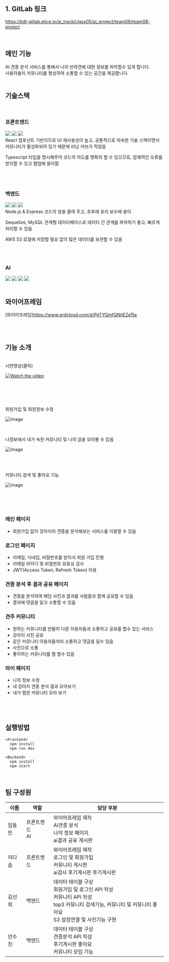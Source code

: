 ## 1. GitLab 링크

https://kdt-gitlab.elice.io/ai_track/class05/ai_project/team08/team08-project

<br>

## 메인 기능

AI 견종 분석 서비스를 통해서 나의 반려견에 대한 정보를 파악할수 있게 합니다.
<br> 사용자들이 커뮤니티를 형성하여 소통할 수 있는 공간을 제공합니다.
<br>
<br>

## 기술스택

<br>

### 프론트엔드

<img src="https://img.shields.io/badge/react-61DAFB?style=flat&logo=react&logoColor=black"/> <img src="https://img.shields.io/badge/typescript-3178C6?style=flat&logo=typescript&logoColor=black"/> <img src="https://img.shields.io/badge/styled-components-DB7093?style=flat&logo=styled-components&logoColor=black"/><br>
React
컴포넌트 기반이므로 UI 재사용성이 높고, 공통적으로 익숙한 기술 스택이면서 커뮤니티가 활성화되어 있기 때문에 러닝 커브가 적었음

Typescript
타입을 명시해주어 코드의 의도를 명확히 할 수 있으므로, 잠재적인 오류를 방지할 수 있고 협업에 용이함
<br><br><br><br>

### 백엔드

<img src="https://img.shields.io/badge/Node.js-339933?style=flat&logo=Node.js&logoColor=black"/> <img src="https://img.shields.io/badge/Express-c2c2c2?style=flat&logo=Express&logoColor=black"/> <img src="https://img.shields.io/badge/Amazon S3-569A31?style=flat&logo=Amazon S3&logoColor=black"/>
<br>
Node.js & Express 코드의 양을 줄여 주고, 추후에 유지 보수에 용이

Sequelize, MySQL 관계형 데이터베이스로 데이터 간 관계를 파악하기 좋고, 빠르게 처리할 수 있음

AWS S3
로컬에 저장할 필요 없이 많은 데이터를 보관할 수 있음

<br><br>

### AI

<img src="https://img.shields.io/badge/Flask-FDA061?style=flat&logo=Flask&logoColor=black"/> <img src="https://img.shields.io/badge/%F0%9F%A4%97-Huggingface-yellow"/> <img src="https://img.shields.io/badge/Pytorch-EE4C2C?style=flat&logo=Pytorch&logoColor=black"/> <img src="https://img.shields.io/badge/-TextRank-green">
<br>
<br>

## 와이어프레임

[와이어프레임]https://www.erdcloud.com/d/PeTYQmfQNitEZeTta

<br><br>

## 기능 소개

<br>
시연영상(클릭)<br>

[![Watch the video](https://kdt-gitlab.elice.io/ai_track/class05/ai_project/team08/team08-project/uploads/b3b2369cfe9153272141b8441a272a49/%EA%B7%B8%EB%A6%BC1.png)](https://youtu.be/UsKXQdNAMw8)

<br>
<br>

#

회원가입 및 회원정보 수정
<br>

![image](https://kdt-gitlab.elice.io/ai_track/class05/ai_project/team08/team08-project/uploads/14f75f9d0c6ef5000737c5085e601c18/KakaoTalk_20221215_153249555_01.gif)
<br>

<br>

나정보에서 내가 속한 커뮤니티 및 나의 글을 모아볼 수 있음
<br>

![image](https://kdt-gitlab.elice.io/ai_track/class05/ai_project/team08/team08-project/uploads/3a6dc6f4af33ac4f8b529c4b3a4050c8/KakaoTalk_20221215_153249555_02.gif)

<br>
<br>

커뮤니티 검색 및 좋아요 기능
<br>

![image](https://kdt-gitlab.elice.io/ai_track/class05/ai_project/team08/team08-project/uploads/9d09e32637108eb9eb9b7aec2d795c27/KakaoTalk_20221215_153249555.gif)

<br>

<br>

#

### 메인 페이지

- 회원가입 없이 강아지의 견종을 분석해보는 서비스를 이용할 수 있음

### 로그인 페이지

- 이메일, 닉네임, 비밀번호를 받아서 회원 가입 진행
- 이메일 아이디 및 비밀번호 유효성 검사
- JWT(Access Token, Refresh Token) 이용

### 견종 분석 후 결과 공유 페이지

- 견종을 분석하여 해당 사진과 결과를 사람들과 함께 공유할 수 있음
- 결과에 댓글을 달고 소통할 수 있음

### 견주 커뮤니티

- 원하는 커뮤니티를 만들어 다른 이용자들과 소통하고 공유를 할수 있는 서비스
- 강아지 사진 공유
- 같은 커뮤니티 이용자들끼리 소통하고 댓글을 달수 있음
- 사진으로 소통
- 좋아하는 커뮤니티를 찜 할수 있음

### 마이 페이지

- 나의 정보 수정
- 내 강아지 견종 분석 결과 모아보기
- 내가 찜한 커뮤니티 모아 보기
  <br>

#

<br>

## 실행방법

```
<Frontend>
  npm install
  npm run dev
```

```
<Backend>
  npm install
  npm start
```

<br>

## 팀 구성원

| 이름   | 역할             | 담당 부분                                                                                                                                                             |
| ------ | ---------------- | --------------------------------------------------------------------------------------------------------------------------------------------------------------------- |
| 임동민 | 프론트엔드<br>AI | 와이어프레임 제작 <br> AI견종 분석 <br>나의 정보 페이지 <br> ai결과 공유 게시판                                                                                       |
| 이다솜 | 프론트엔드       | 와이어프레임 제작 <br> 로그인 및 회원가입 <br> 커뮤니티 게시판 <br> ai검사 후기게시판 후기게시판                                                                      |
| 김선희 | 백엔드           | 데이터 테이블 구상 <br> 회원가입 및 로그인 API 작성 <br> 커뮤니티 API 작성 <br> top3 커뮤니티 검색기능, 커뮤니티 및 커뮤니티 좋아요 <br> S3 설정연결 및 사진기능 구현 |
| 안수진 | 백엔드           | 데이터 테이블 구상 <br> 견종분석 API 작성 <br> 후기게시판 좋아요 <br> 커뮤니티 모임 기능                                                                              |

